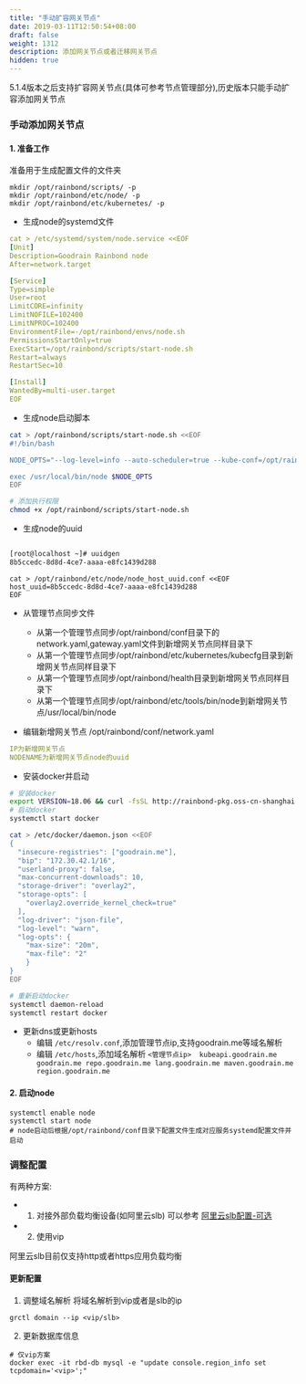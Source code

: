 ```yaml
---
title: "手动扩容网关节点"
date: 2019-03-11T12:50:54+08:00
draft: false
weight: 1312
description: 添加网关节点或者迁移网关节点
hidden: true
---
```



5.1.4版本之后支持扩容网关节点(具体可参考节点管理部分),历史版本只能手动扩容添加网关节点


### 手动添加网关节点

#### 1. 准备工作

准备用于生成配置文件的文件夹

```
mkdir /opt/rainbond/scripts/ -p
mkdir /opt/rainbond/etc/node/ -p
mkdir /opt/rainbond/etc/kubernetes/ -p
```

- 生成node的systemd文件

```yaml
cat > /etc/systemd/system/node.service <<EOF
[Unit]
Description=Goodrain Rainbond node
After=network.target

[Service]
Type=simple
User=root
LimitCORE=infinity
LimitNOFILE=102400
LimitNPROC=102400
EnvironmentFile=-/opt/rainbond/envs/node.sh
PermissionsStartOnly=true
ExecStart=/opt/rainbond/scripts/start-node.sh
Restart=always
RestartSec=10

[Install]
WantedBy=multi-user.target
EOF
```

* 生成node启动脚本

```bash
cat > /opt/rainbond/scripts/start-node.sh <<EOF
#!/bin/bash

NODE_OPTS="--log-level=info --auto-scheduler=true --kube-conf=/opt/rainbond/etc/kubernetes/kubecfg/admin.kubeconfig --etcd=http://<管理节点ip>:2379   --hostIP=<本机ip> --run-mode worker --noderule gateway"

exec /usr/local/bin/node $NODE_OPTS
EOF

# 添加执行权限
chmod +x /opt/rainbond/scripts/start-node.sh
```

* 生成node的uuid

```bash

[root@localhost ~]# uuidgen
8b5ccedc-8d8d-4ce7-aaaa-e8fc1439d288
```

```
cat > /opt/rainbond/etc/node/node_host_uuid.conf <<EOF
host_uuid=8b5ccedc-8d8d-4ce7-aaaa-e8fc1439d288
EOF

```

* 从管理节点同步文件
    * 从第一个管理节点同步/opt/rainbond/conf目录下的network.yaml,gateway.yaml文件到新增网关节点同样目录下
    * 从第一个管理节点同步/opt/rainbond/etc/kubernetes/kubecfg目录到新增网关节点同样目录下
    * 从第一个管理节点同步/opt/rainbond/health目录到新增网关节点同样目录下
    * 从第一个管理节点同步/opt/rainbond/etc/tools/bin/node到新增网关节点/usr/local/bin/node

* 编辑新增网关节点 /opt/rainbond/conf/network.yaml

```yaml
IP为新增网关节点
NODENAME为新增网关节点node的uuid
```

* 安装docker并启动

```bash
# 安装docker
export VERSION=18.06 && curl -fsSL http://rainbond-pkg.oss-cn-shanghai.aliyuncs.com/releases/docker/install-docker.sh | bash -s docker 
# 启动docker
systemctl start docker

cat > /etc/docker/daemon.json <<EOF
{
  "insecure-registries": ["goodrain.me"],
  "bip": "172.30.42.1/16",
  "userland-proxy": false,
  "max-concurrent-downloads": 10,
  "storage-driver": "overlay2",
  "storage-opts": [
    "overlay2.override_kernel_check=true"
  ],
  "log-driver": "json-file",
  "log-level": "warn",
  "log-opts": {
    "max-size": "20m",
    "max-file": "2"
    }
}
EOF

# 重新启动docker
systemctl daemon-reload
systemctl restart docker
```

* 更新dns或更新hosts
    * 编辑 `/etc/resolv.conf`,添加管理节点ip,支持goodrain.me等域名解析
    * 编辑 `/etc/hosts`,添加域名解析
 `<管理节点ip>  kubeapi.goodrain.me goodrain.me repo.goodrain.me lang.goodrain.me maven.goodrain.me region.goodrain.me`

#### 2. 启动node

```
systemctl enable node
systemctl start node
# node启动后根据/opt/rainbond/conf目录下配置文件生成对应服务systemd配置文件并启动
```


### 调整配置

有两种方案:

- 1. 对接外部负载均衡设备(如阿里云slb) 可以参考 [阿里云slb配置-可选](../install/install-base-alicloud/#2-5-阿里云slb配置-可选)
- 2. 使用vip


阿里云slb目前仅支持http或者https应用负载均衡


#### 更新配置

1. 调整域名解析 将域名解析到vip或者是slb的ip

```
grctl domain --ip <vip/slb>
```

2. 更新数据库信息

```
# 仅vip方案
docker exec -it rbd-db mysql -e "update console.region_info set tcpdomain='<vip>';"
```

